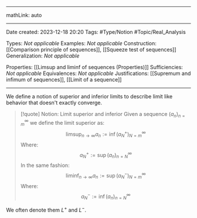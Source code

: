 
---

mathLink: auto

---
Date created: 2023-12-18 20:20
Tags: #Type/Notion #Topic/Real_Analysis 

Types: _Not applicable_
Examples: _Not applicable_
Construction: [[Comparison principle of sequences]], [[Squeeze test of sequences]]
Generalization: _Not applicable_

Properties: [[Limsup and liminf of sequences (Properties)]]
Sufficiencies: _Not applicable_
Equivalences: _Not applicable_
Justifications: [[Supremum and infimum of sequences]], [[Limit of a sequence]]

---  

We define a notion of superior and inferior limits to describe limit like behavior that doesn't exactly converge.

> [!quote] Notion: Limit superior and inferior
> Given a sequence $(a_{n})^\infty_{n=m}$ we define the limit superior as: $$ \limsup_{ n \to \infty }a_{n}:= \inf(a_{N}^+)^\infty_{N=m}  $$ Where: $$a_{N}^+:=\sup(a_{n})^\infty_{n=N}$$ In the same fashion: $$ \liminf_{ n \to \infty }a_{n}:= \sup(a_{N}^-)^\infty_{N=m}  $$ Where: $$a_{N}^-:=\inf(a_{n})^\infty_{n=N}$$

We often denote them $L^+$ and $L^-$.


